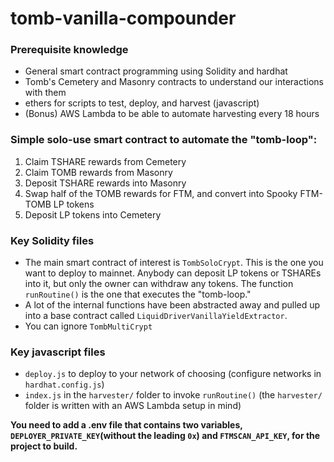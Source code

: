 # tomb-vanilla-compounder

### Prerequisite knowledge

- General smart contract programming using Solidity and hardhat
- Tomb's Cemetery and Masonry contracts to understand our interactions with them
- ethers for scripts to test, deploy, and harvest (javascript)
- (Bonus) AWS Lambda to be able to automate harvesting every 18 hours

### Simple solo-use smart contract to automate the "tomb-loop":

1. Claim TSHARE rewards from Cemetery
2. Claim TOMB rewards from Masonry
3. Deposit TSHARE rewards into Masonry
4. Swap half of the TOMB rewards for FTM, and convert into Spooky FTM-TOMB LP tokens
5. Deposit LP tokens into Cemetery

### Key Solidity files

- The main smart contract of interest is `TombSoloCrypt`. This is the one you want to deploy to mainnet. Anybody can deposit LP tokens or TSHAREs into it, but only the owner can withdraw any tokens. The function `runRoutine()` is the one that executes the "tomb-loop."
- A lot of the internal functions have been abstracted away and pulled up into a base contract called `LiquidDriverVanillaYieldExtractor`.
- You can ignore `TombMultiCrypt`

### Key javascript files

- `deploy.js` to deploy to your network of choosing (configure networks in `hardhat.config.js`)
- `index.js` in the `harvester/` folder to invoke `runRoutine()` (the `harvester/` folder is written with an AWS Lambda setup in mind)

**You need to add a .env file that contains two variables, `DEPLOYER_PRIVATE_KEY`(without the leading `0x`) and `FTMSCAN_API_KEY`, for the project to build.**

